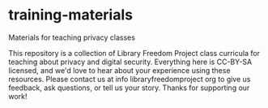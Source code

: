 # training-materials
Materials for teaching privacy classes

This repository is a collection of Library Freedom Project class curricula for teaching about privacy and digital security. Everything here is CC-BY-SA licensed, and we'd love to hear about your experience using these resources. Please contact us at info <at> libraryfreedomproject <dot> org to give us feedback, ask questions, or tell us your story. Thanks for supporting our work!
